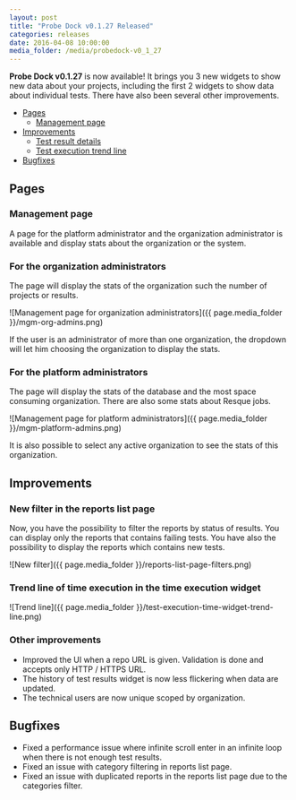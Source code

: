 ```yaml
---
layout: post
title: "Probe Dock v0.1.27 Released"
categories: releases
date: 2016-04-08 10:00:00
media_folder: /media/probedock-v0_1_27
---
```


**Probe Dock v0.1.27** is now available!
It brings you 3 new widgets to show new data about your projects, including the first 2 widgets to show data about individual tests.
There have also been several other improvements.

* [Pages](#pages)
  * [Management page](#management-page)
* [Improvements](#improvements)
  * [Test result details](#test-result-details)
  * [Test execution trend line](#test-execution-time-widget-trend-line)
* [Bugfixes](#bugfixes)


<a name="pages"></a>
## Pages

<a name="management-page"></a>
### Management page
A page for the platform administrator and the organization administrator is available and display stats about the organization or the system.

### For the organization administrators

The page will display the stats of the organization such the number of projects or results.

![Management page for organization administrators]({{ page.media_folder }}/mgm-org-admins.png)

If the user is an administrator of more than one organization, the dropdown will let him choosing the organization to display the stats.

### For the platform administrators

The page will display the stats of the database and the most space consuming organization. There are also some stats about Resque jobs.

![Management page for platform administrators]({{ page.media_folder }}/mgm-platform-admins.png)

It is also possible to select any active organization to see the stats of this organization.

<a name="improvements"></a>

## Improvements



<a name="reports-list-page"></a>
### New filter in the reports list page

Now, you have the possibility to filter the reports by status of results. You can display only the reports that contains failing tests. You
have also the possibility to display the reports which contains new tests.

![New filter]({{ page.media_folder }}/reports-list-page-filters.png)


<a name="test-execution-time-widget-trend-line"></a>
### Trend line of time execution in the time execution widget

![Trend line]({{ page.media_folder }}/test-execution-time-widget-trend-line.png)


### Other improvements

* Improved the UI when a repo URL is given. Validation is done and accepts only HTTP / HTTPS URL.
* The history of test results widget is now less flickering when data are updated.
* The technical users are now unique scoped by organization.



<a name="bugfixes"></a>

## Bugfixes

* Fixed a performance issue where infinite scroll enter in an infinite loop when there is not enough test results.
* Fixed an issue with category filtering in reports list page.
* Fixed an issue with duplicated reports in the reports list page due to the categories filter.
